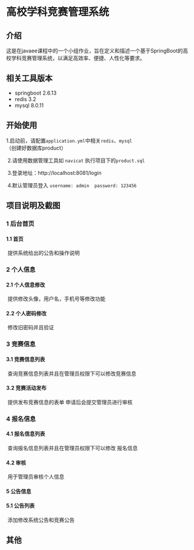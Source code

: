 # 高校学科竞赛管理系统



## 介绍

​	这是在javaee课程中的一个小组作业，旨在定义和描述一个基于SpringBoot的高校学科竞赛管理系统，以满足高效率、便捷、人性化等要求。

## 相关工具版本

- springboot 2.6.13
- redis 3.2
- mysql 8.0.11

## 开始使用

​ 	1.启动前，请配置`application.yml`中相关`redis`、`mysql`（创建好数据库product）

​	 2.请使用数据管理工具如 `navicat` 执行项目下的`product.sql`

​	 3.登录地址：http://localhost:8081/login

​  4.默认管理员登入 `username: admin  password: 123456`

## 项目说明及截图

### 1 后台首页

#### 	1.1 首页

​			提供系统给出的公告和操作说明

### 2 个人信息

#### 	2.1 个人信息修改

​			提供修改头像，用户名，手机号等修改功能

#### 	2.2 个人密码修改

​			修改旧密码并且验证

### 3 竞赛信息

#### 	3.1 竞赛信息列表

​			查询竞赛信息列表并且在管理员权限下可以修改竞赛信息

#### 	3.2 竞赛活动发布

​			提供发布竞赛信息的表单 申请后会提交管理员进行审核



### 4 报名信息

#### 	4.1 报名信息列表

​			查询报名信息列表并且在管理员权限下可以修改 报名信息

#### 	4.2 审核

​			 用于管理员审核个人信息

#### 5 公告信息

#### 	5.1 公告列表

​			添加修改系统公告和竞赛公告

## 其他



​	











